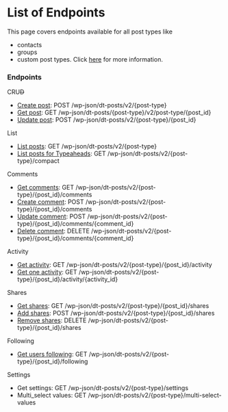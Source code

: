 # List of Endpoints

This page covers endpoints available for all post types like
* contacts
* groups
* custom post types. Click [here](../customization/custom-post-types.md) for more information.

### Endpoints

CRU~~D~~
* [Create post](create-post.md): POST /wp-json/dt-posts/v2/{post-type}
* [Get post](get-post.md): GET /wp-json/dt-posts/{post-type}/v2/post-type/{post_id}
* [Update post](update-post.md): POST /wp-json/dt-posts/v2/{post-type}/{post_id}

List
* [List posts](list-query.md): GET /wp-json/dt-posts/v2/{post-type}
* [List posts for Typeaheads](list-posts-compact.md): GET /wp-json/dt-posts/v2/{post-type}/compact

Comments
* [Get comments](post-comments.md): GET /wp-json/dt-posts/v2/{post-type}/{post_id}/comments
* [Create comment](post-comments.md): POST /wp-json/dt-posts/v2/{post-type}/{post_id}/comments
* [Update comment](post-comments.md): POST /wp-json/dt-posts/v2/{post-type}/{post_id}/comments/{comment_id}
* [Delete comment](post-comments.md): DELETE /wp-json/dt-posts/v2/{post-type}/{post_id}/comments/{comment_id}

Activity
* [Get activity](post-activity.md): GET /wp-json/dt-posts/v2/{post-type}/{post_id}/activity
* [Get one activity](post-activity.md): GET /wp-json/dt-posts/v2/{post-type}/{post_id}/activity/{activity_id}

Shares
* [Get shares](post-sharing.md): GET /wp-json/dt-posts/v2/{post-type}/{post_id}/shares
* [Add shares](post-sharing.md): POST /wp-json/dt-posts/v2/{post-type}/{post_id}/shares
* [Remove shares](post-sharing.md): DELETE /wp-json/dt-posts/v2/{post-type}/{post_id}/shares

Following
* [Get users following](post-following.md): GET /wp-json/dt-posts/v2/{post-type}/{post_id}/following

Settings
* Get settings: GET /wp-json/dt-posts/v2/{post-type}/settings
* Multi_select values: GET /wp-json/dt-posts/v2/{post-type}/multi-select-values